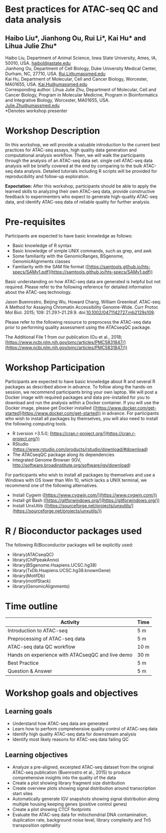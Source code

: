 # Best practices for ATAC-seq QC and data analysis

## Haibo Liu*, Jianhong Ou, Rui Li*, Kai Hu* and Lihua Julie Zhu*

Haibo Liu, Department of Animal Science, Iowa State University, Ames, IA, 50010, USA. [haibol@iastate.edu](mailto:haibol@iastate.edu)  
Jianhong Ou, Department of Cell Biology, Duke University Medical Center, Durham, NC, 27710, USA. [Rui.Li@umassmed.edu](mailto:Rui.Li@umassmed.edu)  
Kai Hu, Department of Molecular, Cell and Cancer Biology, Worcester, MA01655, USA. [Kai.Hu@umassmed.edu](mailto:Kai.Hu@umassmed.edu)  
Corresponding author: Lihua Julie Zhu, Department of Molecular, Cell and Cancer Biology, Program in Molecular Medicine, Program in Bioinformatics and Integrative Biology, Worcester, MA01655, USA. [Julie.Zhu@umassmed.edu](mailto:Julie.Zhu@umassmed.edu)  
*Denotes workshop presenter

# Workshop Description
IIn this workshop, we will provide a valuable introduction to the current best practices for ATAC-seq assays, high quality data generation and computational analysis workflow. Then, we will walk the participants through the analysis of an ATAC-seq data set. single cell ATAC-seq data analysis will be briefly covered at the end by comparing to the bulk ATAC-seq data analysis. Detailed tutorials including R scripts will be provided for reproducibility and follow-up exploration.

**Expectation:** After this workshop, participants should be able to apply the learned skills to analyzing their own ATAC-seq data, provide constructive feedback to experimenters who expect to generate high-quality ATAC-seq data, and identify ATAC-seq data of reliable quality for further analysis.

# Pre-requisites
Participants are expected to have basic knowledge as follows:
-   Basic knowledge of R syntax
-   Basic knowledge of simple UNIX commands, such as grep, and awk
-   Some familiarity with the GenomicRanges, BSgenome, GenomicAlignments classes
-   Familiarity with the SAM file format ([https://samtools.github.io/hts-specs/SAMv1.pdf](https://samtools.github.io/hts-specs/SAMv1.pdf))

Basic understanding on how ATAC-seq data are generated is helpful but not required. Please refer to the following reference for detailed information about the ATAC-seq technology.

Jason Buenrostro, Beijing Wu, Howard Chang, William Greenleaf. ATAC-seq: A Method for Assaying Chromatin Accessibility Genome-Wide. Curr Protoc Mol Biol. 2015; 109: 21.29.1–21.29.9. doi:[10.1002/0471142727.mb2129s109](https://dx.doi.org/10.1002%2F0471142727.mb2129s109).

Please refer to the following resource to preprocess the ATAC-seq data prior to performing quality assessment using the ATACseqQC package.

The Additional File 1 from our publication (Ou et al., 2018; [https://www.ncbi.nlm.nih.gov/pmc/articles/PMC5831847/](https://www.ncbi.nlm.nih.gov/pmc/articles/PMC5831847/))

# Workshop Participation
Participants are expected to have basic knowledge about R and several R packages as described above in advance. To follow along the hands-on session, we recommend participants bring your own laptop. We will post a Docker image with required packages and data pre-installed for you to download and run the analysis within a Docker container. If you will use the Docker image, please get Docker installed ([https://www.docker.com/get-started](https://www.docker.com/get-started)) in advance. For participants who wish to install all packages by themselves, you will also need to install the following computing tools.
 - R (version >3.5.0; [https://cran.r-project.org/](https://cran.r-project.org/)) 
 - RStudio (https://www.rstudio.com/products/rstudio/download/#download)
 - The ATACseqQC package along its dependencies
 - Integrated Genome Browser (IGV, http://software.broadinstitute.org/software/igv/download)

For participants who wish to install all packages by themselves and use a Windows with OS lower than Win 10, which lacks a UNIX terminal, we recommend one of the following alternatives.
 - Install Cygwin ([https://www.cygwin.com/](https://www.cygwin.com/))
 - Install git Bash ([https://gitforwindows.org/](https://gitforwindows.org/))
 - Install UnxUtils   ([https://sourceforge.net/projects/unxutils/](https://sourceforge.net/projects/unxutils/))

# R / Bioconductor packages used

The following R/_Bioconductor_ packages will be explicitly used:

 - library(ATACseqQC)
 - library(ChIPpeakAnno)
 - library(BSgenome.Hsapiens.UCSC.hg38)
 - library(TxDb.Hsapiens.UCSC.hg38.knownGene)
 - library(MotifDb)
 - library(motifStack)
 - library(GenomicAlignments)

# Time outline
|Activity|Time|
|--------|----|
|Introduction to ATAC-seq       | 5 m |
|Preprocessing of ATAC-seq data |5 m|
|ATAC-seq data QC workflow | 10 m |
|Hands on experience with ATACseqQC and live demo | 30 m |
|Best Practice | 5 m|
|Question & Answer | 5 m|

# Workshop goals and objectives

## Learning goals

 - Understand how ATAC-seq data are generated
 - Learn how to perform comprehensive quality control of ATAC-seq data
 - Identify high quality ATAC-seq data for downstream analysis
 - Identify most likely reasons for ATAC-seq data failing QC

## Learning objectives

 - Analyze a pre-aligned, excerpted ATAC-seq dataset from the original ATAC-seq publication (Buenrostro et al., 2015) to produce
   comprehensive insights into the quality of the data
 - Create a plot showing library fragment size distribution 
 - Create overview plots showing signal distribution around transcription start sites
 - Automatically generate IGV snapshots showing signal distribution along multiple housing keeping genes (positive control genes) 
 - Create a plot showing CTCF footprints
 - Evaluate the ATAC-seq data for mitochondrial DNA contamination, duplication rate, background noise level, library complexity and Tn5
   transposition optimality